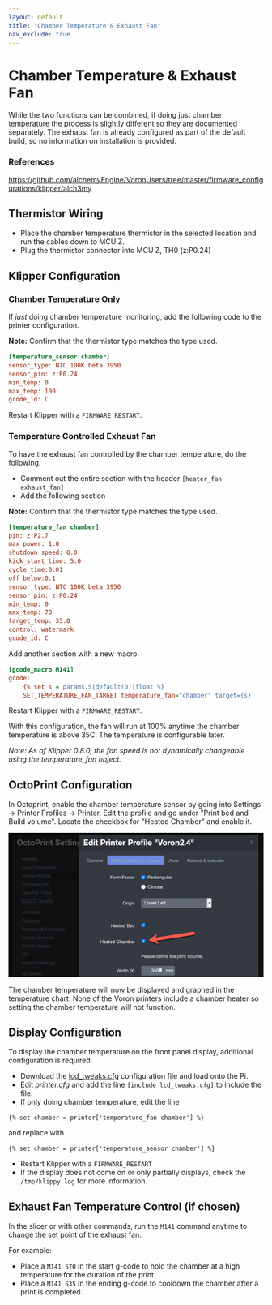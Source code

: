 ```yaml
---
layout: default
title: "Chamber Temperature & Exhaust Fan"
nav_exclude: true
---
```


# Chamber Temperature & Exhaust Fan

While the two functions can be combined, if doing just chamber temperature the process is slightly different so they are documented separately.  The exhaust fan is already configured as part of the default build, so no information on installation is provided.

### References

https://github.com/alchemyEngine/VoronUsers/tree/master/firmware_configurations/klipper/alch3my

## Thermistor Wiring

* Place the chamber temperature thermistor in the selected location and run the cables down to MCU Z.
* Plug the thermistor connector into MCU Z, TH0 (z:P0.24)

## Klipper Configuration

### Chamber Temperature Only

If _just_ doing chamber temperature monitoring, add the following code to the printer configuration.

**Note:** Confirm that the thermistor type matches the type used.

```ini
[temperature_sensor chamber]
sensor_type: NTC 100K beta 3950
sensor_pin: z:P0.24
min_temp: 0
max_temp: 100
gcode_id: C
```

Restart Klipper with a `FIRMWARE_RESTART`.

### Temperature Controlled Exhaust Fan

To have the exhaust fan controlled by the chamber temperature, do the following.

* Comment out the entire section with the header `[heater_fan exhaust_fan]`
* Add the following section

**Note:** Confirm that the thermistor type matches the type used.

```ini
[temperature_fan chamber]
pin: z:P2.7
max_power: 1.0
shutdown_speed: 0.0
kick_start_time: 5.0
cycle_time:0.01
off_below:0.1
sensor_type: NTC 100K beta 3950
sensor_pin: z:P0.24
min_temp: 0
max_temp: 70
target_temp: 35.0
control: watermark
gcode_id: C
```

Add another section with a new macro.
<!-- {% raw %} -->
```ini
[gcode_macro M141]
gcode:
    {% set s = params.S|default(0)|float %}
    SET_TEMPERATURE_FAN_TARGET temperature_fan="chamber" target={s}
```
<!-- {% endraw %} -->
Restart Klipper with a `FIRMWARE_RESTART`.

With this configuration, the fan will run at 100% anytime the chamber temperature is above 35C.  The temperature is configurable later.

_Note: As of Klipper 0.8.0, the fan speed is not dynamically changeable using the temperature\_fan object._

## OctoPrint Configuration

In Octoprint, enable the chamber temperature sensor by going into  Settings -> Printer Profiles -> Printer.  Edit the profile and go under "Print bed and Build volume".  Locate the checkbox for "Heated Chamber" and enable it.

![](./images/octoprint_chamber_temp_checkbox.png)

The chamber temperature will now be displayed and graphed in the temperature chart.  None of the Voron printers include a chamber heater so setting the chamber temperature will not function.

## Display Configuration

To display the chamber temperature on the front panel display, additional configuration is required.

* Download the [lcd_tweaks.cfg](./lcd_tweaks.cfg) configuration file and load onto the Pi.
* Edit _printer.cfg_ and add the line `[include lcd_tweaks.cfg]` to include the file.
* If only doing chamber temperature, edit the line
<!-- {% raw %} -->
```
{% set chamber = printer['temperature_fan chamber'] %}
```
<!-- {% endraw %} -->
and replace with
<!-- {% raw %} -->
```
{% set chamber = printer['temperature_sensor chamber'] %}
```
<!-- {% endraw %} -->
* Restart Klipper with a `FIRMWARE_RESTART`
* If the display does not come on or only partially displays, check the `/tmp/klippy.log` for more information.

## Exhaust Fan Temperature Control (if chosen)

In the slicer or with other commands, run the `M141` command anytime to change the set point of the exhaust fan.

For example:

* Place a `M141 S70` in the start g-code to hold the chamber at a high temperature for the duration of the print
* Place a `M141 S35` in the ending g-code to cooldown the chamber after a print is completed.
